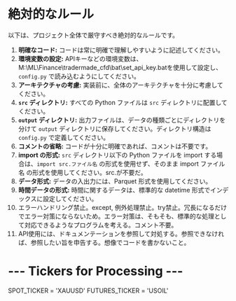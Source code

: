 絶対的なルール
========

以下は、プロジェクト全体で厳守すべき絶対的なルールです。

1.  **明確なコード:** コードは常に明確で理解しやすいように記述してください。
2.  **環境変数の設定:** APIキーなどの環境変数は、M:\ML\Finance\tradermade_cfd\bat\set_api_key.batを使用して設定し、`config.py` で読み込むようにしてください。
3.  **アーキテクチャの考慮:** 実装前に、全体のアーキテクチャを十分に考慮してください。
4.  **`src` ディレクトリ:** すべての Python ファイルは `src` ディレクトリに配置してください。
5.  **`output` ディレクトリ:** 出力ファイルは、データの種類ごとにディレクトリを分けて `output` ディレクトリに保存してください。ディレクトリ構造は `config.py` で定義してください。
6.  **コメントの省略:** コードが十分に明確であれば、コメントは不要です。
8.  **import の形式:** `src` ディレクトリ以下の Python ファイルを import する場合は、`import src.ファイル名` の形式を使用せず、そのまま import ファイル名 の形式を使用してください。src.が不要だ。
10. **データ形式:** データの入出力には、Parquet 形式を使用してください。
11. **時間データの形式:** 時間に関するデータは、標準的な datetime 形式でインデックスに設定してください。
12. エラーハンドリング禁止。except, 例外処理禁止。try禁止。冗長になるだけでエラー対策にならないため。エラー対策は、そもそも、標準的な処理として対応できるようなプログラムを考える。コメント不要。
13. API使用には、ドキュメンテーションを参照して対処する。参照できなければ、参照したい旨を申告する。想像でコードを書かないこと。
# --- Tickers for Processing ---
SPOT_TICKER = 'XAUUSD'
FUTURES_TICKER = 'USOIL'
